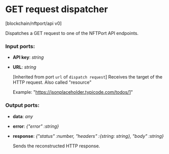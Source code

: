 # GET request dispatcher

[blockchain/nftport/api v0]

Dispatches a GET request to one of the NFTPort API endpoints.

### Input ports:

* __API key__: _string_



* __URL__: _string_

    [Inherited from port `url` of `dispatch request`] 
    Receives the target of the HTTP request. Also called "resource" 
    
    Example:
    "https://jsonplaceholder.typicode.com/todos/1"



### Output ports:

* __data__: _any_



* __error__: _{"error" :string}_



* __response__: _{"status" :number, "headers" :{string: string}, "body" :string}_

    Sends the reconstructed HTTP response.



